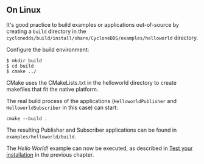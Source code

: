 ## On Linux

It's good practice to build examples or applications out-of-source by creating a `build` directory in the `cyclonedds/build/install/share/CycloneDDS/examples/helloworld` directory.

Configure the build environment:
```
$ mkdir build
$ cd build
$ cmake ../
```

CMake uses the CMakeLists.txt in the helloworld directory to create makefiles that fit the native platform.

The real build process of the applications (`HelloworldPublisher` and `HelloworldSubscriber` in this case) can start:

```
cmake --build .
```


The resulting Publisher and Subscriber applications can be found in `examples/helloworld/build`.

The _Hello World!_ example can now be executed, as described in [Test your installation](InstallCycloneDDS/test-your-installation.html) in the previous chapter.